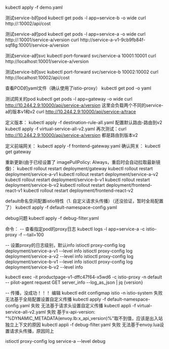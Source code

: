 kubectl apply -f demo.yaml

测试service-b的pod
kubectl get pods -l app=service-b -o wide
curl http://<pod-xxx-ip>:10002/api/cost

测试service-a的pod
kubectl get pods -l app=service-a -o wide
curl http://<pod-xxx-ip>:10001/service-a/version
curl http://service-a-v1-9cb9fb84f-sqf8g:10001/service-a/version

测试service-a的svc
kubectl port-forward svc/service-a 10001:10001
curl http://localhost:10001/service-a/version

测试service-b的svc
kubectl port-forward svc/service-b 10002:10002
curl http://localhost:10002/api/cost


查看POD的yaml文件（确认使用了istio-proxy）
kubectl get pod <pod-name> -o yaml

测试网关的pod
kubectl get pods -l app=gateway -o wide
curl http://10.244.2.9:10000/api/service-a/version
这里会负载两个不同的service-a的版本v1和v2
curl http://10.244.2.9:10000/api/service-a/trace

定义版本：
kubectl apply -f destination-rule-all.yaml
配置默认路由-路由到v2
kubectl apply -f virtual-service-all-v2.yaml
再次测试：curl http://10.244.2.9:10000/api/service-a/version 都是路由到版本v2


定义前端网关：
kubectl apply -f frontend-gateway.yaml
确认网关：
kubectl get gateway

重新更新(由于已经设置了 imagePullPolicy: Always，重启时会自动拉取最新镜像)：
kubectl rollout restart deployment/gateway
kubectl rollout restart deployment/service-a-v1
kubectl rollout restart deployment/service-a-v2
kubectl rollout restart deployment/service-b-v1
kubectl rollout restart deployment/service-b-v2
kubectl rollout restart deployment/frontend-react-v1
kubectl rollout restart deployment/frontend-react-v2

default命名空间配置istio特性（1. 自定义请求头传播）（还没验证，暂时全局配置了）
kubectl apply -f default-namespace-config.yaml


debug问题
kubectl apply -f debug-filter.yaml



命令：
-- 查看指定pod的proxy日志
kubectl logs -l app=service-a -c istio-proxy -f --tail=100

-- 设置proxy的日志级别，默认info
istioctl proxy-config log deployment/service-a-v1 --level info
istioctl proxy-config log deployment/service-a-v2 --level info
istioctl proxy-config log deployment/service-b-v1 --level info
istioctl proxy-config log deployment/service-b-v2 --level info


kubectl exec -it productpage-v1-dffc47f64-x5wd6 -c istio-proxy -n default  -- pilot-agent request GET server_info --log_as_json | jq {version}


-- 传播，没成功！！！
编辑
kubectl edit configmap istio -n istio-system	失败	无法基于全局配置设置自定义传播
kubectl apply -f default-namespace-config.yaml	失败	无法基于请求头设置自定义传播
kubectl appli -f virtual-service-all-v2.yaml	失败	基于x-api-version: "%DYNAMIC_METADATA(envoy.lb:x_api_version)%"取不到值，应该是出入站独立上下文的原因
kubectl appli -f debug-filter.yaml	失败	无法基于envoy.lua设置请求头传播，原因同上


istioctl proxy-config log service-a --level debug